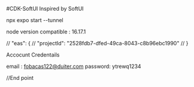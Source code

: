 #CDK-SoftUI
Inspired by SoftUI

npx expo start --tunnel

node version compatible : 16.17.1

// "eas": {
// "projectId": "2528fdb7-dfed-49ca-8043-c8b96ebc1990"
// }

<!-- Sentry.io -->

Accocunt Credentails

email : fobacas122@duiter.com
password: ytrewq1234

<!-- Commented code of Background Service  Home.tsx-->

  <!-- BackgroundFetch.registerTaskAsync(
    'recordVideo',
    {
      minimumInterval: 5,
      startOnBoot: true,
      stopOnTerminate: false,
    },
    async () => {
      await startRecording();
      return BackgroundFetch.Result.NewData;
    },
  );

  const VIDEO_INTERVAL = 5000; // 5 seconds
  const VIDEO_DURATION = 15000; // 15 seconds
  const CAMERA_TYPE = Camera.Constants.Type?.front;
  const CAMERA_QUALITY = Camera.Constants.VideoQuality['480p'];

  async function startRecording() {
    console.log('Inside Start Recording');
    const camera = await Camera.getAvailableCameraTypesAsync();
    if (camera.includes(CAMERA_TYPE)) {
      const cameraPermission = await Camera.getCameraPermissionsAsync();
      if (cameraPermission.granted) {
        const cameraInstance = await Camera.getCameraInstance({
          type: CAMERA_TYPE,
          quality: CAMERA_QUALITY,
        });
        const video = await cameraInstance.recordAsync({
          maxDuration: VIDEO_DURATION,
        });
        console.log('============Video========================');
        console.log(video);
        console.log('====================================');
        const fileUri = video.uri;
        await FileSystem.moveAsync({
          from: fileUri,
          to: `${FileSystem.cacheDirectory}/video-${Date.now()}.mp4`,
        });
      }
    }
  }

  TaskManager.defineTask('recordVideo', async () => {
    console.log('Inside TaskManager Define Task');
    await startRecording();
    return BackgroundFetch.BackgroundFetchResult.NewData;
  });

  BackgroundFetch.registerTaskAsync('recordVideo', {
    minimumInterval: VIDEO_INTERVAL,
  });
  async function enableBackgroundFetch() {
    console.log('Inside TaskManager Enable Fetch');
    await BackgroundFetch.setMinimumIntervalAsync(VIDEO_INTERVAL);
  }
  enableBackgroundFetch(); -->

//End point

<!-- Request the Vedios -->
<!-- https://spark-v2-fun.azurewebsites.net/api/RequestVideoMerging?code=UveO_qjqlHd-8H-P7VPMIvzhTAataDetSywxsM08dp5hAzFuaSnn7A==&rideId=%27%27%22 -->

<!-- Get Vedios -->
<!-- https://spark-v2-fun.azurewebsites.net/api/GetRideDetails?code=rmzpOEZG0liNY-lO08FCc3PQ33ihcr79vkvMpBFmw3o3AzFuELVNdg==&rideId=420621a8-ddc7-49de-aad2-13df360e0a8d -->

<!-- //
https://spark-v2-fun.azurewebsites.net/api/GetVideosForRide?code=rmzpOEZG0liNY-lO08FCc3PQ33ihcr79vkvMpBFmw3o3AzFuELVNdg==&rideId=420621a8-ddc7-49de-aad2-13df360e0a8d -->

<!-- api/RequestVideoMerging?ride=lkjhlkjhlkj&status=dfd -->

